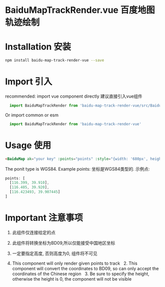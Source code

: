 # BaiduMapTrackRender.vue 百度地图轨迹绘制

# Installation 安装
```sh
npm install baidu-map-track-render-vue --save
```

# Import 引入
recommended: import vue component directly
建议直接引入vue组件
```js
  import BaiduMapTrackRender from 'baidu-map-track-render-vue/src/BaiduMapTrackRender.vue'
```

Or import common or esm
```js
  import BaiduMapTrackRender from 'baidu-map-track-render-vue'
```
# Usage 使用
```html
<BaiduMap ak="your key" :points="points" :style="{width: '680px', height: '480x'}"></BaiduMap>
```
The ponit type is WGS84. Example points:
坐标是WGS84类型的. 示例点:
```js
points: [
  [116.399, 39.910],
  [116.405, 39.920],
  [116.423493, 39.907445]
]
```
# Important 注意事项
  1. 此组件仅连接给定的点
  2. 此组件将转换坐标为BD09,所以仅能接受中国地区坐标
  3. 一定要指定高度, 否则高度为0, 组件将不可见

  1. This component will only render given points to track
  2. This component will convert the coordinates to BD09, so can only accept the coordinates of the Chinese region
  3. Be sure to specify the height, otherwise the height is 0, the component will not be visible
